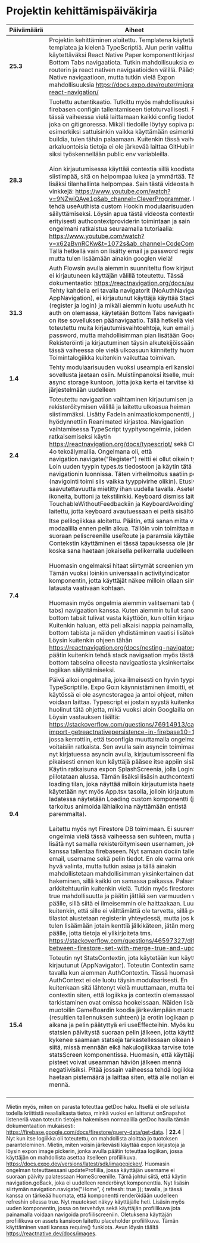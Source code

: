 # Projektin kehittämispäiväkirja
| Päivämäärä   | Aiheet   |
|-------------|-------------|
| __25.3__ | Projektin kehittäminen aloitettu. Templatena käytetään Blank templatea ja kielenä TypeScriptiä. Alun perin valittu käytettäväksi React Native Paper komponenttikirjastoa ja Bottom Tabs navigaatiota. Tutkin mahdollisuuksia expo routerin ja react nativen navigaatioiden välillä. Päädyin React Native navigaatioon, mutta tutkin vielä Expon mahdollisuuksia https://docs.expo.dev/router/migrate/from-react-navigation/ |
| __28.3__ | Tuotettu autentikaatio. Tutkittu myös mahdollisuuksia firebasen configin tallentamiseen tietoturvallisesti. Päädyin tässä vaiheessa vielä laittamaan kaikki config tiedot .env:iin, joka on gitignoressa. Mikäli tiedoille löytyy sopiva paikka ja esimerkiksi sattuisinkin vaikka käyttämään esimerkiksi EAS buildia, tulen tähän palaamaan. Kuitenkin tässä vaiheessa arkaluontoisia tietoja ei ole järkevää laittaa GitHubiin, joten siksi työskennellään public env variableilla.<br><br> Aion kirjautumisessa käyttää contextia sillä koodista tulee siistimpää, sitä on helpompaa lukea ja ymmärtää. Tämän lisäksi tilanhallinta helpompaa. Sain tästä videosta hyvin vinkkejä: https://www.youtube.com/watch?v=9NZwiQAye1g&ab_channel=CleverProgrammer. Päätin tehdä useAuthista custom Hookin modulaarisuuden säilyttämiseksi. Löysin apua tästä videosta contextin, erityisesti authcontextproviderin toimintaan ja sain ongelmani ratkaistua seuraamalla tutoriaalia: https://www.youtube.com/watch?v=x62aBvnRCKw&t=1072s&ab_channel=CodeCommerce. Tällä hetkellä vain on lisätty email ja password register, mutta tulen lisäämään ainakin googlen vielä! |
| __31.3__ | Auth Flowsin avulla aiemmin suunniteltu flow kirjautuneen ja ei kirjautuneen käyttäjän välillä toteutettu. Tässä dokumentaatio: https://reactnavigation.org/docs/auth-flow/. Tehty kahdella eri tavalla navigatorit (NoAuthNavigation ja AppNavigation), ei kirjautunut käyttäjä käyttää Stack Navia (register ja login) ja mikäli aiemmin luotu useAuth hookin auth on olemassa, käytetään Bottom Tabs navigaatiota, joka on itse sovelluksen päänavigaatio. Tällä hetkellä vielä ei ole toteutettu muita kirjautumisvaihtoehtoja, kun email ja password, mutta mahdollisimman pian lisätään Google. Rekisteröinti ja kirjautuminen täysin alkutekijöissään, eikä tässä vaiheessa ole vielä ulkoasuun kiinnitetty huomiota. Toimintalogiikka kuitenkin vaikuttaa toimivan. |
| __1.4__ | Tehty modulaarisuuden vuoksi useampia eri kansioita jonne sovellusta jaetaan osiin. Muistiinpanoksi itselle, muista laittaa async storage kuntoon, jotta joka kerta ei tarvitse kirjautua järjestelmään uudelleen |
| __2.4__ | Toteutettu navigaation vaihtaminen kirjautumisen ja rekisteröitymisen välillä ja laitettu ulkoasua heiman siistimmäksi. Lisätty FadeIn animaatiokomponentti, jossa hyödynnettiin Reanimated kirjastoa. Navigaation vaihtamisessa TypeScript tyypitysongelmia, joiden ratkaisemiseksi käytin https://reactnavigation.org/docs/typescript/ sekä ChatGPT 4o tekoälymallia. Ongelmana oli, että navigation.navigate("Register") reitti ei ollut oikein tyypitetty. Loin uuden tyypin types.ts tiedostoon ja käytin tätä navigationin luonnissa. Täten virheilmoitus saatiin pois (navigointi toimi siis vaikka tyyppivirhe olikin). Etusivun saavutettavuutta mietitty ihan uudella tavalla. Asetettu ikoneita, buttoni ja tekstilinkki. Keyboard dismiss laitettu TouchableWithoutFeedbackiin ja KeyboardAvoidingView laitettu, jotta keyboard avautuessaan ei peitä sisältöä |
| __7.4__ | Itse pelilogiikkaa aloitettu. Päätin, että sanan mitta valitaan modaalilla ennen pelin alkua. Tällöin voin toimittaa mitan suoraan peliscreenille useRoute ja paramsia käyttäen. Contekstin käyttäminen ei tässä tapauksessa ole järkevää, koska sana haetaan jokaisella pelikerralla uudelleen. <br><br> Huomasin ongelmaksi hitaat siirtymät screenien yms välillä. Tämän vuoksi loinkin universaalin activityindicator komponentin, jotta käyttäjät näkee milloin ollaan siirtymässä latausta vaativaan kohtaan. <br><br> Huomasin myös ongelmia aiemmin valitsemani tab (bottom tabs) navigaation kanssa. Kuten aiemmin tullut sanotuksi, bottom tabsit tulivat vasta käyttöön, kun oltiin kirjauduttu. Kuitenkin haluan, että peli alkaisi nappia painamalla, eikä bottom tabista ja näiden yhdistäminen vaatisi lisätekemistä. Löysin kuitenkin ohjeen tähän https://reactnavigation.org/docs/nesting-navigators/, mutta päätin kuitenkin tehdä stack navigaation myös tästä aiemmin bottom tabseina olleesta navigaatiosta yksinkertaisen logiikan säilyttämiseksi. |
| __9.4__ | Päivä alkoi ongelmalla, joka ilmeisesti on hyvin tyypillinen TypeScriptille. Expo Go:n käynnistäminen ilmoitti, että käytössä ei ole asyncstoragea ja antoi ohjeet, miten se voidaan laittaa. Typescript ei jostain syystä kuitenkaan huolinut tätä ohjetta, mikä vuoksi aloin Googlailla ongelmaa. Löysin vastauksen täältä: https://stackoverflow.com/questions/76914913/cannot-import-getreactnativepersistence-in-firebase10-1-0, jossa kerrottiin, että tsconfigia muuttamalla ongelma voitaisiin ratkaista. Sen avulla sain asyncin toimimaan, mutta nyt kirjatuessa asyncin avulla, kirjautumisscreeni flashaa pikaisesti ennen kun käyttäjä pääsee itse appiin sisään. Käytin ratkaisuna expon SplashScreenia, jolla LoginScreeni piilotataan alussa. Tämän lisäksi lisäsin authcontextiin loading tilan, joka näyttää milloin kirjautumista haetaan. Tätä käytetään nyt myös App.tsx tasolla, jolloin kirjautumista ladatessa näytetään Loading custom komponentti (joka olisi tarkoitus animoida lähiaikoina näyttämään entistä paremmalta). <br><br> Laitettu myös nyt Firestore DB toimimaan. Ei suurempia ongelmia vielä tässä vaiheessa sen suhteen, mutta päätin lisätä nyt samalla rekisteröitymiseen usernamen, joka tulee kanssa tallentaa firebaseen. Nyt samaan dociin tallennetaan email, username sekä pelin tiedot. En ole varma onko tämä hyvä valinta, mutta tutkin asiaa ja tällä ainakin mahdollistetaan mahdollisimman yksinkertainen datan hakeminen, sillä kaikki on samassa paikassa. Palaan tähän arkkitehtuuriin kuitenkin vielä. Tutkin myös firestoren merge: true mahdollisuutta ja päätin jättää sen varmuuden vuoksi päälle, sillä siitä ei ilmeisemmin ole haittaakaan. Luulen, kuitenkin, että sille ei välttämättä ole tarvetta, sillä pelaajan tilastot alustetaan registerin yhteydessä, mutta jos kuitenkin tulen lisäämään jotain kenttiä jälkikäteen, jätän mergen päälle, jotta tietoja ei ylikirjoiteta tms. https://stackoverflow.com/questions/46597327/difference-between-firestore-set-with-merge-true-and-update |
| __15.4__ | Toteutin nyt StatsContextin, jota käytetään kun käyttäjä on kirjautunut (AppNavigator). Toteutin Contextin samalla tavalla kun aiemman AuthContextin. Tässä huomasin, että AuthContext ei ole luotu täysin modulaarisesti. En kuitenkaan sitä lähtenyt vielä muuttamaan, mutta tein uuden contextin siten, että logiikka ja contextin olemassaolon tarkistaminen ovat omissa hookeissaan. Näiden lisäski muotoilin GameBoardin koodia järkevämpään muotoon (resultien tallennuksen suhteen) ja erotin logikaan pelin aikana ja pelin päätyttyä eri useEffecteihin. Myös kutsun nyt statsien päivitystä suoraan pelin jälkeen, jotta käyttäjä kykenee saamaan statseja tarkastellessaan oikean kuvan siitä, missä mennään eikä hakulogiikkaa tarvise toteuttaa statsScreen komponentissa. Huomasin, että käyttäjän pisteet voivat useamman häviön jälkeen mennä negatiivisiksi. Pitää jossain vaiheessa tehdä logiikka, jossa haetaan pistemäärä ja laittaa siten, että alle nollan ei voida mennä. <br><br>
Mietin myös, miten on parasta toteuttaa getDoc haku. Itsellä ei ole sellaista todella kriittistä reaaliaikasta tietoa, minkä vuoksi en laittanut onSnapshot listeneriä vaan toteutin tietojen hakemisen normaalilla getDoc haulla tämän dokumentaation mukaisesti: https://firebase.google.com/docs/firestore/query-data/get-data.
| __22.4__ | Nyt kun itse logiikka oli toteutettu, on mahdollista aloittaa jo tuotoksen paranteleminen. Mietin, miten voisin järkevästi käyttää expon kirjastoja ja löysin expon image pickerin, jonka avulla päätin toteuttaa logiikan, jossa käyttäjän on mahdollista asettaa itselleen profiilikuva. https://docs.expo.dev/versions/latest/sdk/imagepicker/. Huomasin ongelman toteuttaessani updateProfiilia, jossa käyttäjän username ei suoraan päivity palatessaan HomeScreenille. Tämä johtui siitä, että käytin navigation.goBack, joka ei uudelleen renderöinyt komponenttia. Nyt lisäsin siirtymän navigation.navigate("Home", { refresh: true }); tavalla, ja tässä kanssa on tärkeää huomata, että komponentti renderöidään uudelleen refreshin ollessa true. Nyt muutokset näkyy käyttäjälle heti. Lisäsin myös uuden komponentin, jossa on tervehdys sekä käyttäjän profiilikuva jota painamalla voidaan navigoida profiiliscreeniin. Oletuksena käyttäjän profiilikuva on assets kansioon laitettu placeholder profiilikuva. Tämän käyttäminen vaati kanssa require() funkiota. Avun löysin täältä https://reactnative.dev/docs/images.